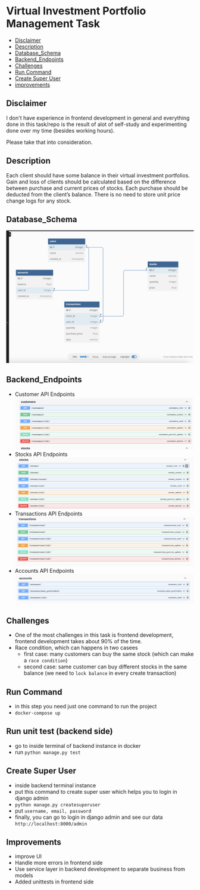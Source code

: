 # Virtual Investment Portfolio Management Task
<ul>
    <li><a href="#disclaimer">Disclaimer</a></li>
    <li><a href="#description">Description</a></li>
    <li><a href="#database_schema">Database_Schema</a></li>
    <li><a href="#backend_endpoints">Backend_Endpoints</a></li>
    <li><a href="#challenges">Challenges</a></li>
    <li><a href="#run-command">Run Command</a></li>
    <li><a href="#create-super-user">Create Super User</a></li>
    <li><a href="#improvements">improvements</a></li>
</ul>

## Disclaimer
I don't have experience in frontend development in general and everything done in this task/repo is the result of alot of self-study and experimenting done over my time (besides working hours).

Please take that into consideration.

## Description 
Each client should have some balance in their virtual investment portfolios. Gain
and loss of clients should be calculated based on the difference between purchase
and current prices of stocks. Each purchase should be deducted from the client’s
balance. There is no need to store unit price change logs for any stock.

## Database_Schema
![alt text](https://github.com/a-samir97/virtual-investment/blob/main/docs/database_schema.png)

## Backend_Endpoints 
- Customer API Endpoints
![alt text](https://github.com/a-samir97/virtual-investment/blob/main/docs/customers_endpoints.png)
- Stocks API Endpoints
![alt text](https://github.com/a-samir97/virtual-investment/blob/main/docs/stocks_endpoints.png)
- Transactions API Endpoints
![alt text](https://github.com/a-samir97/virtual-investment/blob/main/docs/transactions_endpoints.png)
- Accounts API Endpoints
![alt text](https://github.com/a-samir97/virtual-investment/blob/main/docs/accounts_endpoints.png)

## Challenges
- One of the most challenges in this task is frontend development, frontend development takes about 90% of the time.
- Race condition, which can happens in two casees
   - first case: many customers can buy the same stock (which can make a `race condition`)
   - second case: same customer can buy different stocks in the same balance (we need to `lock balance` in every create transaction)

## Run Command
- in this step you need just one command to run the project
- `docker-compose up`

## Run unit test (backend side)
- go to inside terminal of backend instance in docker
- run `python manage.py test`
 
## Create Super User
- inside backend terminal instance
- put this command to create super user which helps you to login in django admin
- `python manage.py createsuperuser`
- put `username, email, password`
- finally, you can go to login in django admin and see our data `http://localhost:8000/admin` 


## Improvements
- improve UI
- Handle more errors in frontend side
- Use service layer in backend development to separate business from models
- Added unittests in frontend side
